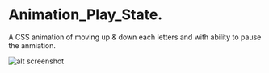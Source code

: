 # Animation_Play_State.
A CSS animation of moving up & down each letters and with ability to pause the anmiation.

![alt screenshot](http://i.imgur.com/1GuZ2EQg.png)
